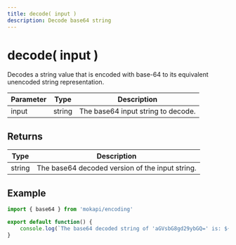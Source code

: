 ```yaml
---
title: decode( input )
description: Decode base64 string
---
```

# decode( input )

Decodes a string value that is encoded with base-64 to its equivalent unencoded string representation.

| Parameter | Type   | Description                        |
|-----------|--------|------------------------------------|
| input     | string | The base64 input string to decode. |

## Returns

| Type    | Description                                     |
|---------|-------------------------------------------------|
| string  | The base64 decoded version of the input string. |

## Example

```javascript
import { base64 } from 'mokapi/encoding'

export default function() {
    console.log(`The base64 decoded string of 'aGVsbG8gd29ybGQ=' is: ${base.decode('aGVsbG8gd29ybGQ=')}`)
}
```